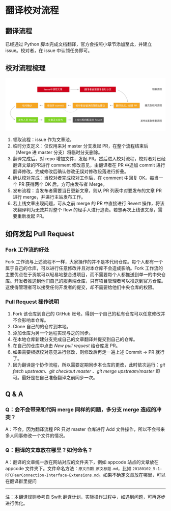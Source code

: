 # 翻译校对流程

## 翻译流程

已经通过 Python 脚本完成文档翻译，官方会按照小章节添加至此，并建立 issue。校对者，在 issue 中认领任务即可。

## 校对流程梳理
![流程](/image/translation%20process.png)

1. 领取流程：issue 作为文章池。
2. 临时分支定义：仅仅用来对 master 分支发起 PR，在整个流程结束后（Merge 进 master 分支）将临时分支删除。
3. 翻译完成后，对 repo 增加文件，发起 PR。然后进入校对流程，校对者对已经翻译文章的PR进行 comment 修改意见，由翻译者在 PR 中追加 commit 进行翻译修改。完成修改后确认修改无误对修改段落进行折叠。
4. 确认校对完成：当校对者完成校对工作后，在 comment 中回复 OK。每当一个 PR 获得两个 OK 后，方可由发布者 Merge。
5. 发布流程：当发布者需要当日更新文章，则从 PR 列表中对要发布的文章 PR 进行 merge，并进行主站发布工作。
6. 若上线文章出现问题，可从之前 merge 的 PR 中直接进行 Revert 操作，将该次翻译判为无效并对整个 flow 的经手人进行追责。若想再次上线该文章，需要重新发起 PR。


## 如何发起 Pull Request

### Fork 工作流的好处

Fork 工作流与上述流程不一样，大家操作的并不是本代码仓库。每个人都有一个属于自己的仓库，可以进行任意修改并且对本仓库不会造成影响。Fork 工作流的主要优点在于贡献可以轻易地整合进项目，而不需要每个人都推送到单一的中央仓库。开发者推送到他们自己的服务端仓库，只有项目管理者可以推送到官方仓库。这使得管理者可以接受任何开发者的提交，却不需要给他们中央仓库的权限。

### Pull Request 操作说明

1. Fork 该仓库到自己的 GitHub 账号。得到一个自己的私有仓库可以任意修改并不会影响本仓库。
2. Clone 自己的的仓库到本地。
3. 添加仓库为另一个远程实现与之的同步。
4. 在本地仓库新建分支完成自己的文章翻译并提交到自己的仓库。
5. 在自己的仓库中点击 *New pull request* 给仓库发 PR。
6. 如果需要根据校对意见进行修改，则修改后再走一遍上述 Commit -> PR 就行了。
7. 因为翻译是个协作流程，所以需要定期同步本仓库的更改，此时依次运行：*git fetch upstream*、*git checkout master* 、*git merge upstream/master* 即可。最好是在自己准备翻译之前同步一次。

## Q & A

### Q：会不会带来和代码 merge 同样的问题，多分支 merge 造成的冲突？

A：不会。因为翻译流程 PR 只对 master 仓库进行 Add 文件操作，所以不会带来多人同事修改一个文件的情况。

### Q：翻译的文章放在哪里？如何命名？

A：翻译的文章统一放在网站对应的文件夹下，例如 appcode 站点的文章放在 appcode 文件夹下。文件命名方法：`原文日期_原文标题.md`，比如 `20180102_5-1-RTCPeerConnection-Interface-Extensions.md`。如果不确定文章放在哪里，可以在翻译群里提问

---

注：本翻译规则参考自 Swift 翻译计划，实际操作过程中，如遇到问题，可再逐步进行优化。
